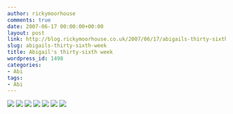 ```yaml
---
author: rickymoorhouse
comments: true
date: 2007-06-17 00:00:00+00:00
layout: post
link: http://blog.rickymoorhouse.co.uk/2007/06/17/abigails-thirty-sixth-week/
slug: abigails-thirty-sixth-week
title: Abigail's thirty-sixth week
wordpress_id: 1498
categories:
- Abi
tags:
- Abi
---
```



[![ ](http://samespirit.net/ricky/images/365/2007-06-10a.png)](http://samespirit.net/ricky/images/365/big/2007-06-10a.jpg)
[![ ](http://samespirit.net/ricky/images/365/2007-06-10b.png)](http://samespirit.net/ricky/images/365/big/2007-06-10b.jpg)
[![ ](http://samespirit.net/ricky/images/365/2007-06-10c.png)](http://samespirit.net/ricky/images/365/big/2007-06-10c.jpg)
[![ ](http://samespirit.net/ricky/images/365/2007-06-10d.png)](http://samespirit.net/ricky/images/365/big/2007-06-10d.jpg)
[![ ](http://samespirit.net/ricky/images/365/2007-06-10e.png)](http://samespirit.net/ricky/images/365/big/2007-06-10e.jpg)
[![ ](http://samespirit.net/ricky/images/365/2007-06-10f.png)](http://samespirit.net/ricky/images/365/big/2007-06-10f.jpg)
[![ ](http://samespirit.net/ricky/images/365/2007-06-10g.png)](http://samespirit.net/ricky/images/365/big/2007-06-10g.jpg)
[](http://samespirit.net/ricky/images/365/big/2007-06-10h.jpg)

